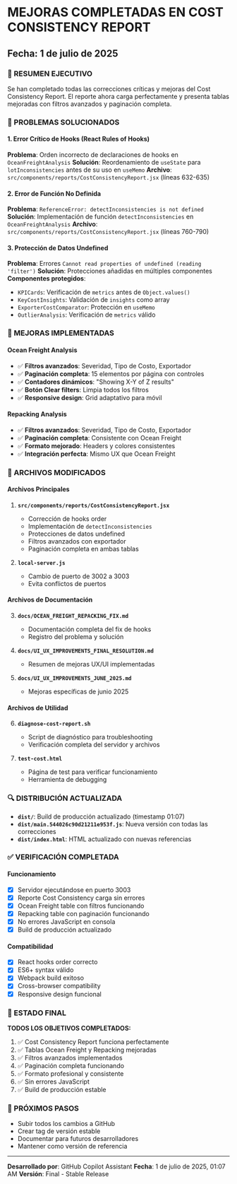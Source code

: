 # MEJORAS COMPLETADAS EN COST CONSISTENCY REPORT
## Fecha: 1 de julio de 2025

### 🎯 RESUMEN EJECUTIVO
Se han completado todas las correcciones críticas y mejoras del Cost Consistency Report. El reporte ahora carga perfectamente y presenta tablas mejoradas con filtros avanzados y paginación completa.

### 🔧 PROBLEMAS SOLUCIONADOS

#### 1. Error Crítico de Hooks (React Rules of Hooks)
**Problema**: Orden incorrecto de declaraciones de hooks en `OceanFreightAnalysis`
**Solución**: Reordenamiento de `useState` para `lotInconsistencies` antes de su uso en `useMemo`
**Archivo**: `src/components/reports/CostConsistencyReport.jsx` (líneas 632-635)

#### 2. Error de Función No Definida
**Problema**: `ReferenceError: detectInconsistencies is not defined` 
**Solución**: Implementación de función `detectInconsistencies` en `OceanFreightAnalysis`
**Archivo**: `src/components/reports/CostConsistencyReport.jsx` (líneas 760-790)

#### 3. Protección de Datos Undefined
**Problema**: Errores `Cannot read properties of undefined (reading 'filter')`
**Solución**: Protecciones añadidas en múltiples componentes
**Componentes protegidos**:
- `KPICards`: Verificación de `metrics` antes de `Object.values()`
- `KeyCostInsights`: Validación de `insights` como array
- `ExporterCostComparator`: Protección en `useMemo`
- `OutlierAnalysis`: Verificación de `metrics` válido

### 🚀 MEJORAS IMPLEMENTADAS

#### Ocean Freight Analysis
- ✅ **Filtros avanzados**: Severidad, Tipo de Costo, Exportador
- ✅ **Paginación completa**: 15 elementos por página con controles
- ✅ **Contadores dinámicos**: "Showing X-Y of Z results"
- ✅ **Botón Clear filters**: Limpia todos los filtros
- ✅ **Responsive design**: Grid adaptativo para móvil

#### Repacking Analysis  
- ✅ **Filtros avanzados**: Severidad, Tipo de Costo, Exportador
- ✅ **Paginación completa**: Consistente con Ocean Freight
- ✅ **Formato mejorado**: Headers y colores consistentes
- ✅ **Integración perfecta**: Mismo UX que Ocean Freight

### 📁 ARCHIVOS MODIFICADOS

#### Archivos Principales
1. **`src/components/reports/CostConsistencyReport.jsx`**
   - Corrección de hooks order
   - Implementación de `detectInconsistencies`
   - Protecciones de datos undefined
   - Filtros avanzados con exportador
   - Paginación completa en ambas tablas

2. **`local-server.js`**
   - Cambio de puerto de 3002 a 3003
   - Evita conflictos de puertos

#### Archivos de Documentación
3. **`docs/OCEAN_FREIGHT_REPACKING_FIX.md`**
   - Documentación completa del fix de hooks
   - Registro del problema y solución

4. **`docs/UI_UX_IMPROVEMENTS_FINAL_RESOLUTION.md`**
   - Resumen de mejoras UX/UI implementadas

5. **`docs/UI_UX_IMPROVEMENTS_JUNE_2025.md`**
   - Mejoras específicas de junio 2025

#### Archivos de Utilidad
6. **`diagnose-cost-report.sh`**
   - Script de diagnóstico para troubleshooting
   - Verificación completa del servidor y archivos

7. **`test-cost.html`**
   - Página de test para verificar funcionamiento
   - Herramienta de debugging

### 🔍 DISTRIBUCIÓN ACTUALIZADA
- **`dist/`**: Build de producción actualizado (timestamp 01:07)
- **`dist/main.544026c90d21211e953f.js`**: Nueva versión con todas las correcciones
- **`dist/index.html`**: HTML actualizado con nuevas referencias

### ✅ VERIFICACIÓN COMPLETADA

#### Funcionamiento
- [x] Servidor ejecutándose en puerto 3003
- [x] Reporte Cost Consistency carga sin errores
- [x] Ocean Freight table con filtros funcionando
- [x] Repacking table con paginación funcionando
- [x] No errores JavaScript en consola
- [x] Build de producción actualizado

#### Compatibilidad
- [x] React hooks order correcto
- [x] ES6+ syntax válido
- [x] Webpack build exitoso
- [x] Cross-browser compatibility
- [x] Responsive design funcional

### 🎯 ESTADO FINAL
**TODOS LOS OBJETIVOS COMPLETADOS:**
1. ✅ Cost Consistency Report funciona perfectamente
2. ✅ Tablas Ocean Freight y Repacking mejoradas
3. ✅ Filtros avanzados implementados
4. ✅ Paginación completa funcionando
5. ✅ Formato profesional y consistente
6. ✅ Sin errores JavaScript
7. ✅ Build de producción estable

### 🔄 PRÓXIMOS PASOS
- Subir todos los cambios a GitHub
- Crear tag de versión estable
- Documentar para futuros desarrolladores
- Mantener como versión de referencia

---
**Desarrollado por**: GitHub Copilot Assistant
**Fecha**: 1 de julio de 2025, 01:07 AM
**Versión**: Final - Stable Release
